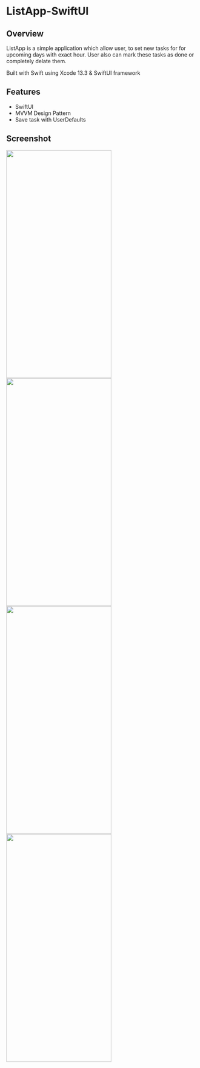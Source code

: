 # ListApp-SwiftUI

## Overview

ListApp is a simple application which allow user, to set new tasks for for upcoming days with exact hour. User also can mark these tasks as done or 
completely delate them. 

Built with Swift using Xcode 13.3 & SwiftUI framework

## Features
* SwiftUI
* MVVM Design Pattern
* Save task with UserDefaults

## Screenshot

<p>
  
<img src="https://user-images.githubusercontent.com/97693456/160868214-b218874a-f4b4-4856-9aed-b8eaf253190f.png" width="277" height="600"> 
<img src="https://user-images.githubusercontent.com/97693456/160868224-3a7d398a-2c72-468c-908c-2b330b83794b.png" width="277" height="600"> 
<img src="https://user-images.githubusercontent.com/97693456/160868228-3e3f37c7-d264-4a1b-8eea-1b6f1cfc3fbf.png" width="277" height="600"> 
<img src="https://user-images.githubusercontent.com/97693456/160868232-14ded8be-b772-4388-8fa2-0344702aa3fc.png" width="277" height="600"> 


 </p>

